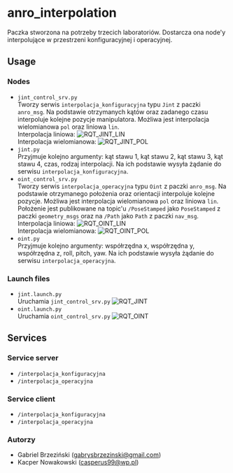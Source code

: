 # anro_interpolation
Paczka stworzona na potrzeby trzecich laboratoriów. Dostarcza ona node'y interpolujące w przestrzeni konfiguracyjnej i operacyjnej.
## Usage
### Nodes
- `jint_control_srv.py`  
  Tworzy serwis `interpolacja_konfiguracyjna` typu `Jint` z paczki `anro_msg`. Na podstawie otrzymanych kątów oraz zadanego czasu interpoluje kolejne pozycje manipulatora. Możliwa jest interpolacja wielomianowa `pol` oraz liniowa `lin`.   
  Interpolacja liniowa:
  ![RQT_JINT_LIN](docs/rqt_plot_jint_lin.png)   
  Interpolacja wielomianowa:
  ![RQT_JINT_POL](docs/rqt_plot_jint_pol.png)
- `jint.py`  
  Przyjmuje kolejno argumenty: kąt stawu 1, kąt stawu 2, kąt stawu 3, kąt stawu 4, czas, rodzaj interpolacji. Na ich podstawie wysyła żądanie do serwisu `interpolacja_konfiguracyjna`.   
- `oint_control_srv.py`  
  Tworzy serwis `interpolacja_operacyjna` typu `Oint` z paczki `anro_msg`. Na podstawie otrzymanego położenia oraz orientacji interpoluje kolejne pozycje. Możliwa jest interpolacja wielomianowa `pol` oraz liniowa `lin`. Położenie jest publikowane na topic'u `/PoseStamped` jako `PoseStamped` z paczki `geometry_msgs` oraz na `/Path` jako `Path` z paczki `nav_msg`.   
  Interpolacja liniowa:
  ![RQT_OINT_LIN](docs/rqt_plot_oint_lin.png)   
  Interpolacja wielomianowa:
  ![RQT_OINT_POL](docs/rqt_plot_oint_pol.png)
- `oint.py`  
  Przyjmuje kolejno argumenty: współrzędna x, współrzędna y, współrzędna z, roll, pitch, yaw. Na ich podstawie wysyła żądanie do serwisu `interpolacja_operacyjna`.
### Launch files
- `jint.launch.py`  
  Uruchamia `jint_control_srv.py`
  ![RQT_JINT](docs/rviz_jint.png)
- `oint.launch.py`  
  Uruchamia `oint_control_srv.py`
  ![RQT_OINT](docs/rviz_oint.png)

## Services
### Service server
- `/interpolacja_konfiguracyjna`
- `/interpolacja_operacyjna`
### Service client
- `/interpolacja_konfiguracyjna`
- `/interpolacja_operacyjna`

### Autorzy
- Gabriel Brzeziński (gabrysbrzezinski@gmail.com)  
- Kacper Nowakowski (casperus99@wp.pl) 
